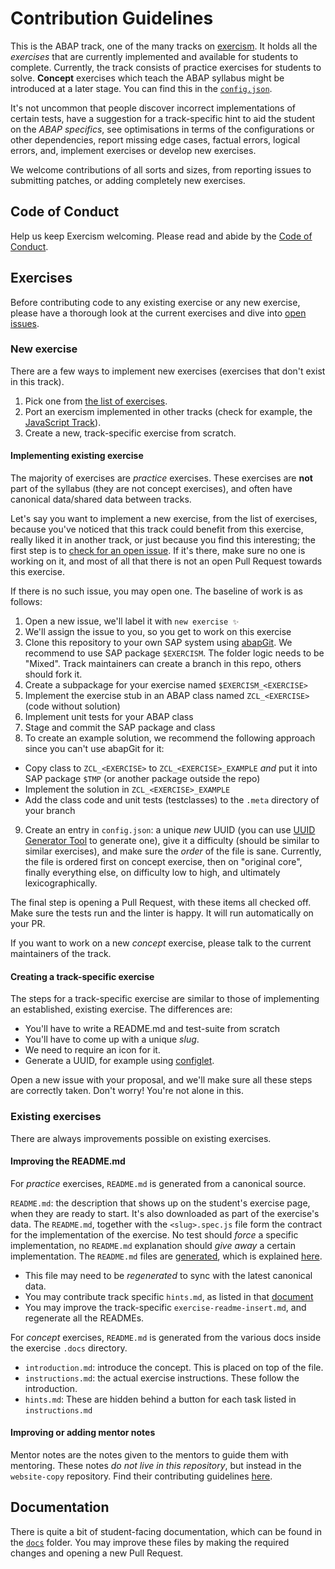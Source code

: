 # Contribution Guidelines

This is the ABAP track, one of the many tracks on [exercism][web-exercism]. It holds all the _exercises_ that are currently implemented and available for students to complete. Currently, the track consists of practice exercises for students to solve. **Concept** exercises which teach the ABAP syllabus might be introduced at a later stage. You can find this in the [`config.json`][file-config].

It's not uncommon that people discover incorrect implementations of certain tests, have a suggestion for a track-specific hint to aid the student on the _ABAP specifics_, see optimisations in terms of the configurations or other dependencies, report missing edge cases, factual errors, logical errors, and, implement exercises or develop new exercises.

We welcome contributions of all sorts and sizes, from reporting issues to submitting patches, or adding completely new exercises.

## Code of Conduct

Help us keep Exercism welcoming. Please read and abide by the [Code of Conduct][coc].

## Exercises

Before contributing code to any existing exercise or any new exercise, please have a thorough look at the current exercises and dive into [open issues][issue-open].

### New exercise

There are a few ways to implement new exercises (exercises that don't exist in this track).

1. Pick one from [the list of exercises][list-of-exercises].
2. Port an exercism implemented in other tracks (check for example, the [JavaScript Track](https://exercism.org/tracks/javascript/exercises)).
3. Create a new, track-specific exercise from scratch.

#### Implementing existing exercise

The majority of exercises are _practice_ exercises.
These exercises are **not** part of the syllabus (they are not concept exercises), and often have canonical data/shared data between tracks.

Let's say you want to implement a new exercise, from the list of exercises, because you've noticed that this track could benefit from this exercise, really liked it in another track, or just because you find this interesting; the first step is to [check for an open issue][issue-new-exercise].
If it's there, make sure no one is working on it, and most of all that there is not an open Pull Request towards this exercise.

If there is no such issue, you may open one.
The baseline of work is as follows:

1. Open a new issue, we'll label it with `new exercise ✨`
2. We'll assign the issue to you, so you get to work on this exercise
3. Clone this repository to your own SAP system using [abapGit](https://github.com/abapGit/abapGit). We recommend to use SAP package `$EXERCISM`. The folder logic needs to be "Mixed". Track maintainers can create a branch in this repo, others should fork it.
4. Create a subpackage for your exercise named `$EXERCISM_<EXERCISE>`
5. Implement the exercise stub in an ABAP class named `ZCL_<EXERCISE>` (code without solution)
6. Implement unit tests for your ABAP class
7. Stage and commit the SAP package and class 
8. To create an example solution, we recommend the following approach since you can't use abapGit for it:
  - Copy class to `ZCL_<EXERCISE>` to `ZCL_<EXERCISE>_EXAMPLE` *and* put it into SAP package `$TMP` (or another package outside the repo)
  - Implement the solution in `ZCL_<EXERCISE>_EXAMPLE`
  - Add the class code and unit tests (testclasses) to the `.meta` directory of your branch
9. Create an entry in `config.json`: a unique _new_ UUID (you can use [UUID Generator Tool](https://www.uuidgenerator.net/) to generate one), give it a difficulty (should be similar to similar exercises), and make sure the _order_ of the file is sane.
   Currently, the file is ordered first on concept exercise, then on "original core", finally everything else, on difficulty low to high, and ultimately lexicographically.

The final step is opening a Pull Request, with these items all checked off.
Make sure the tests run and the linter is happy. It will run automatically on your PR.

If you want to work on a new _concept_ exercise, please talk to the current maintainers of the track.

#### Creating a track-specific exercise

The steps for a track-specific exercise are similar to those of implementing an established, existing exercise.
The differences are:

- You'll have to write a README.md and test-suite from scratch
- You'll have to come up with a unique _slug_.
- We need to require an icon for it.
- Generate a UUID, for example using [configlet][configlet].

Open a new issue with your proposal, and we'll make sure all these steps are correctly taken.
Don't worry! You're not alone in this.

### Existing exercises

There are always improvements possible on existing exercises.

#### Improving the README.md

For _practice_ exercises, `README.md` is generated from a canonical source.

`README.md`: the description that shows up on the student's exercise page, when they are ready to start.
It's also downloaded as part of the exercise's data. The `README.md`, together with the `<slug>.spec.js` file form the contract for the implementation of the exercise.
No test should _force_ a specific implementation, no `README.md` explanation should _give away_ a certain implementation.
The `README.md` files are [generated][doc-readme], which is explained [here][doc-readme].

- This file may need to be _regenerated_ to sync with the latest canonical data.
- You may contribute track specific `hints.md`, as listed in that [document][doc-readme]
- You may improve the track-specific `exercise-readme-insert.md`, and regenerate all the READMEs.

For _concept_ exercises, `README.md` is generated from the various docs inside the exercise `.docs` directory.

- `introduction.md`: introduce the concept.
  This is placed on top of the file.
- `instructions.md`: the actual exercise instructions.
  These follow the introduction.
- `hints.md`: These are hidden behind a button for each task listed in `instructions.md`

#### Improving or adding mentor notes

Mentor notes are the notes given to the mentors to guide them with mentoring.
These notes _do not live in this repository_, but instead in the `website-copy` repository.
Find their contributing guidelines [here][contributing-website-copy].

## Documentation

There is quite a bit of student-facing documentation, which can be found in the [`docs`][file-docs] folder.
You may improve these files by making the required changes and opening a new Pull Request.

[configlet]: https://exercism.org/docs/building/configlet
[bin-fetch-configlet]: https://github.com/exercism/abap/blob/main/bin/fetch-configlet
[web-exercism]: https://exercism.org
[web-syllabus]: https://exercism.org/tracks/abap/concepts
[file-config]: https://github.com/exercism/abap/blob/main/config.json
[file-docs]: https://github.com/exercism/abap/tree/main/docs
[list-of-exercises]: https://github.com/exercism/problem-specifications/
[issue-open]: https://github.com/exercism/abap/issues
[issue-discussion]: https://github.com/exercism/abap/labels/discussion%20%3Aspeech_balloon%3A
[issue-new-exercise]: https://github.com/exercism/abap/issues?q=is%3Aopen+is%3Aissue+label%3A%22%3Asparkles%3A+new+exercise%22
[contributing-generic]: https://exercism.org/docs/building/tracks
[contributing-website-copy]: https://github.com/exercism/website-copy#contributing
[doc-readme]: https://exercism.org/docs/building/tracks
[problem-specifications]: https://github.com/exercism/problem-specifications
[coc]: https://exercism.org/code-of-conduct
